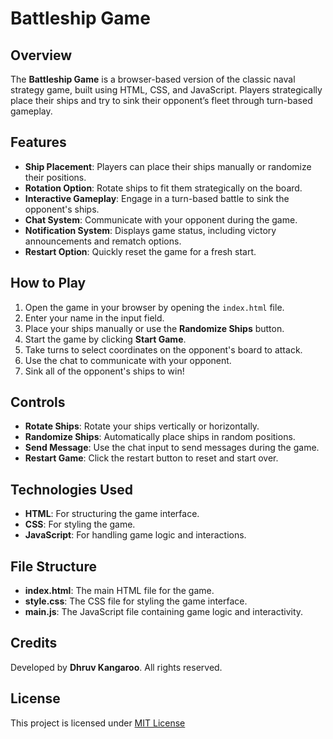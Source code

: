 # Battleship Game

## Overview
The **Battleship Game** is a browser-based version of the classic naval strategy game, built using HTML, CSS, and JavaScript. Players strategically place their ships and try to sink their opponent’s fleet through turn-based gameplay.

## Features
- **Ship Placement**: Players can place their ships manually or randomize their positions.
- **Rotation Option**: Rotate ships to fit them strategically on the board.
- **Interactive Gameplay**: Engage in a turn-based battle to sink the opponent's ships.
- **Chat System**: Communicate with your opponent during the game.
- **Notification System**: Displays game status, including victory announcements and rematch options.
- **Restart Option**: Quickly reset the game for a fresh start.

## How to Play
1. Open the game in your browser by opening the `index.html` file.
2. Enter your name in the input field.
3. Place your ships manually or use the **Randomize Ships** button.
4. Start the game by clicking **Start Game**.
5. Take turns to select coordinates on the opponent's board to attack.
6. Use the chat to communicate with your opponent.
7. Sink all of the opponent's ships to win!

## Controls
- **Rotate Ships**: Rotate your ships vertically or horizontally.
- **Randomize Ships**: Automatically place ships in random positions.
- **Send Message**: Use the chat input to send messages during the game.
- **Restart Game**: Click the restart button to reset and start over.

## Technologies Used
- **HTML**: For structuring the game interface.
- **CSS**: For styling the game.
- **JavaScript**: For handling game logic and interactions.

## File Structure
- **index.html**: The main HTML file for the game.
- **style.css**: The CSS file for styling the game interface.
- **main.js**: The JavaScript file containing game logic and interactivity.
  
## Credits
Developed by **Dhruv Kangaroo**. All rights reserved.

## License
This project is licensed under [MIT License](LICENSE)
